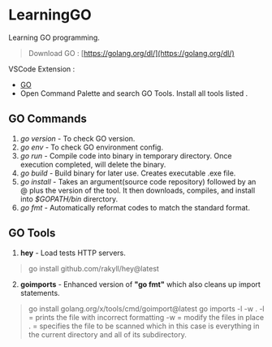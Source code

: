 # LearningGO
Learning GO programming.
  
> Download GO : [https://golang.org/dl/](https://golang.org/dl/)  
  
VSCode Extension : 
- [GO](golang.go)
- Open Command Palette and search GO Tools. Install all tools listed . 
  
## GO Commands  
1. *go version* - To check GO version.  
2. *go env* - To check GO environment config.  
3. *go run* - Compile code into binary in temporary directory. Once execution completed, will delete the binary.  
4. *go build* - Build binary for later use. Creates executable .exe file.  
5. *go install* - Takes an argument(source code repository) followed by an @ plus the version of the tool. It then downloads, compiles, and install into *$GOPATH/bin* direrctory.  
6. *go fmt* - Automatically reformat codes to match the standard format.  
    
## GO Tools  
1. **hey** - Load tests HTTP servers.  
> go install github.com/rakyll/hey@latest  
2. **goimports** - Enhanced version of **"go fmt"** which also cleans up import statements.  
> go install golang.org/x/tools/cmd/goimport@latest
> go imports -l -w .
>   -l = prints the file with incorrect formatting
>   -w = modify the files in place
>   .  = specifies the file to be scanned which in this case is everything in the current directory and all of its subdirectory.  
     

  
